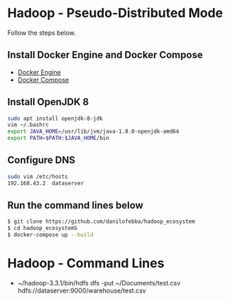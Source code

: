 # Hadoop - Pseudo-Distributed Mode
Follow the steps below.
## Install Docker Engine and Docker Compose
- [Docker Engine](https://docs.docker.com/engine/install)
- [Docker Compose](https://docs.docker.com/engine/install)
## Install OpenJDK 8
``` bash
sudo apt install openjdk-8-jdk
vim ~/.bashrc
export JAVA_HOME=/usr/lib/jvm/java-1.8.0-openjdk-amd64
export PATH=$PATH:$JAVA_HOME/bin
```
## Configure DNS
``` bash
sudo vim /etc/hosts
192.168.43.2  dataserver
```
## Run the command lines below
``` bash
$ git clone https://github.com/danilofebba/hadoop_ecosystem
$ cd hadoop_ecosystemS
$ docker-compose up --build
```


# Hadoop - Command Lines
- ~/hadoop-3.3.1/bin/hdfs dfs -put ~/Documents/test.csv hdfs://dataserver:9000/warehouse/test.csv
